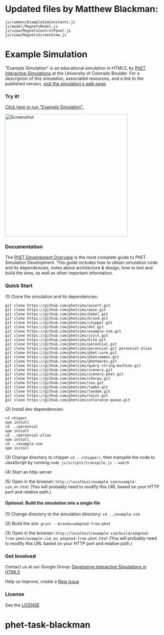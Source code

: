 # Updated files by Matthew Blackman:

```
js/common/ExampleSimConstants.js
js/model/MagnetsModel.js
js/view/MagnetsControlPanel.js
js/view/MagnetsScreenView.js
```

# Example Simulation

"Example Simulation" is an educational simulation in HTML5, by <a href="https://phet.colorado.edu/" target="_blank">PhET Interactive Simulations</a>
at the University of Colorado Boulder.
For a description of this simulation, associated resources, and a link to the published version,
<a href="https://phet.colorado.edu/en/simulation/example-sim" target="_blank">visit the simulation's web page</a>.

### Try it!

<a href="https://phet.colorado.edu/sims/html/example-sim/latest/example-sim_en.html" target="_blank">Click here to run "Example Simulation".</a>

<a href="https://phet.colorado.edu/sims/html/example-sim/latest/example-sim_en.html" target="_blank">
<img src="https://raw.githubusercontent.com/phetsims/example-sim/master/assets/example-sim-screenshot.png" alt="Screenshot" style="width: 400px;"/>
</a>

### Documentation

The <a href="https://github.com/phetsims/phet-info/blob/master/doc/phet-development-overview.md" target="_blank">PhET Development Overview</a> is the most complete guide to PhET Simulation
Development. This guide includes how to obtain simulation code and its dependencies, notes about architecture & design, how to test and build
the sims, as well as other important information.

### Quick Start

(1) Clone the simulation and its dependencies:

```
git clone https://github.com/phetsims/assert.git
git clone https://github.com/phetsims/axon.git
git clone https://github.com/phetsims/babel.git
git clone https://github.com/phetsims/brand.git
git clone https://github.com/phetsims/chipper.git
git clone https://github.com/phetsims/dot.git
git clone https://github.com/phetsims/example-sim.git
git clone https://github.com/phetsims/joist.git
git clone https://github.com/phetsims/kite.git
git clone https://github.com/phetsims/perennial.git
git clone https://github.com/phetsims/perennial.git perennial-alias
git clone https://github.com/phetsims/phet-core.git
git clone https://github.com/phetsims/phetcommon.git
git clone https://github.com/phetsims/phetmarks.git
git clone https://github.com/phetsims/query-string-machine.git
git clone https://github.com/phetsims/scenery.git
git clone https://github.com/phetsims/scenery-phet.git
git clone https://github.com/phetsims/sherpa.git
git clone https://github.com/phetsims/sun.git
git clone https://github.com/phetsims/tambo.git
git clone https://github.com/phetsims/tandem.git
git clone https://github.com/phetsims/twixt.git
git clone https://github.com/phetsims/utterance-queue.git
```

(2) Install dev dependencies:

```
cd chipper
npm install
cd ../perennial
npm install
cd ../perennial-alias
npm install
cd ../example-sim
npm install
```

(3) Change directory to chipper `cd ../chipper/`, then transpile the code to JavaScript by running `node js/scripts/transpile.js --watch`

(4) Start an http-server

(5) Open in the browser: `http://localhost/example-sim/example-sim_en.html` (You will probably need to modify this URL based on your HTTP port and relative path.)

#### Optional: Build the simulation into a single file

(1) Change directory to the simulation directory: `cd ../example-sim`

(2) Build the sim: `grunt --brands=adapted-from-phet`

(3) Open in the browser: `http://localhost/example-sim/build/adapted-from-phet/example-sim_en_adapted-from-phet.html` (You will probably need to modify this URL based on your HTTP port and relative path.)

### Get Involved

Contact us at our Google Group: <a href="http://groups.google.com/forum/#!forum/developing-interactive-simulations-in-html5" target="_blank">Developing Interactive Simulations in HTML5</a>

Help us improve, create a <a href="http://github.com/phetsims/example-sim/issues/new" target="_blank">New Issue</a>

### License

See the <a href="https://github.com/phetsims/example-sim/blob/master/LICENSE" target="_blank">LICENSE</a>

# phet-task-blackman
